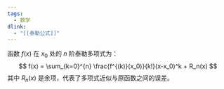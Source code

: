 ```yaml
---
tags:
  - 数学
dlink:
  - "[[泰勒公式]]"
---
```

函数 $f(x)$ 在 $x_0$ 处的 $n$ 阶泰勒多项式为：
$$
f(x) = \sum_{k=0}^{n} \frac{f^{(k)}(x_0)}{k!}(x-x_0)^k + R_n(x)
$$
其中 $R_n(x)$ 是余项，代表了多项式近似与原函数之间的误差。